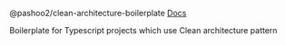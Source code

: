 @pashoo2/clean-architecture-boilerplate
[Docs](docs/modules.md)

Boilerplate for Typescript projects which use Clean architecture pattern
